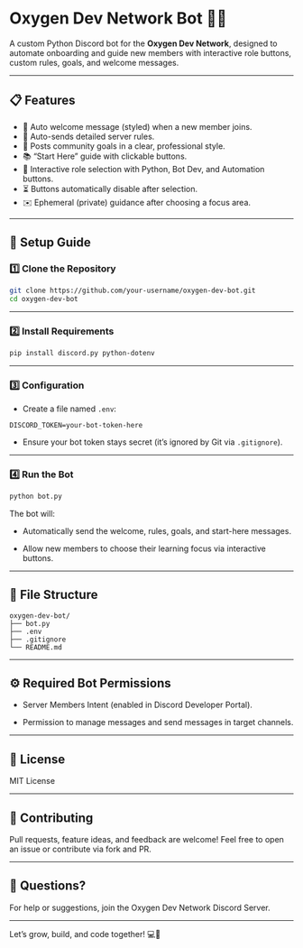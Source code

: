 # Oxygen Dev Network Bot 🤖🚀

A custom Python Discord bot for the **Oxygen Dev Network**, designed to automate onboarding and guide new members with interactive role buttons, custom rules, goals, and welcome messages.

---

## 📋 Features

- 🎉 Auto welcome message (styled) when a new member joins.
- 📜 Auto-sends detailed server rules.
- 🎯 Posts community goals in a clear, professional style.
- 📚 “Start Here” guide with clickable buttons.
- 🔘 Interactive role selection with Python, Bot Dev, and Automation buttons.
- ⏳ Buttons automatically disable after selection.
- ✉️ Ephemeral (private) guidance after choosing a focus area.

---

## 🚀 Setup Guide

### 1️⃣ Clone the Repository

```bash
git clone https://github.com/your-username/oxygen-dev-bot.git
cd oxygen-dev-bot
```

---

### 2️⃣ Install Requirements

```bash
pip install discord.py python-dotenv
```

---

### 3️⃣ Configuration

- Create a file named `.env`:

```.env
DISCORD_TOKEN=your-bot-token-here
```

- Ensure your bot token stays secret (it’s ignored by Git via `.gitignore`).

---

### 4️⃣ Run the Bot

```bash
python bot.py
```

The bot will:

- Automatically send the welcome, rules, goals, and start-here messages.

- Allow new members to choose their learning focus via interactive buttons.

---

## 📂 File Structure

```
oxygen-dev-bot/
├── bot.py
├── .env
├── .gitignore
└── README.md
```

---

## ⚙️ Required Bot Permissions

- Server Members Intent (enabled in Discord Developer Portal).

- Permission to manage messages and send messages in target channels.

---

## 📄 License

MIT License

---

## 🙌 Contributing

Pull requests, feature ideas, and feedback are welcome!
Feel free to open an issue or contribute via fork and PR.

---

## 💬 Questions?

For help or suggestions, join the Oxygen Dev Network Discord Server.

---

Let’s grow, build, and code together! 💻🌱
